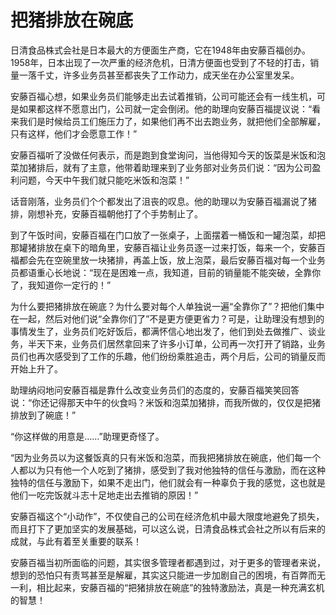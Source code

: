 # 把猪排放在碗底

日清食品株式会社是日本最大的方便面生产商，它在1948年由安藤百福创办。1958年，日本出现了一次严重的经济危机，日清方便面也受到了不轻的打击，销量一落千丈，许多业务员甚至都丧失了工作动力，成天坐在办公室里发呆。 

安藤百福心想，如果业务员们能够走出去试着推销，公司可能还会有一线生机，可是如果都这样不愿意出门，公司就一定会倒闭。他的助理向安藤百福提议说：“看来我们是时候给员工们施压力了，如果他们再不出去跑业务，就把他们全部解雇，只有这样，他们才会愿意工作！” 

安藤百福听了没做任何表示，而是跑到食堂询问，当他得知今天的饭菜是米饭和泡菜加猪排后，就有了主意，他带着助理来到了业务部对业务员们说：“因为公司盈利问题，今天中午我们就只能吃米饭和泡菜！” 

话音刚落，业务员们个个都发出了沮丧的叹息。他的助理以为安藤百福漏说了猪排，刚想补充，安藤百福朝他打了个手势制止了。 

到了午饭时间，安藤百福在门口放了一张桌子，上面摆着一桶饭和一罐泡菜，却把那罐猪排放在桌下的暗角里，安藤百福让业务员逐一过来打饭，每来一个，安藤百福都会先在空碗里放一块猪排，再盖上饭，放上泡菜，最后安藤百福对每一个业务员都语重心长地说：“现在是困难一点，我知道，目前的销量能不能突破，全靠你了，我知道你一定行的！” 

为什么要把猪排放在碗底？为什么要对每个人单独说一遍“全靠你了”？把他们集中在一起，然后对他们说“全靠你们了”不是更方便更省力？可是，让助理没有想到的事情发生了，业务员们吃好饭后，都满怀信心地出发了，他们到处去做推广、谈业务，半天下来，业务员们居然拿回来了许多小订单，公司再一次打开了销路，业务员们也再次感受到了工作的乐趣，他们纷纷乘胜追击，两个月后，公司的销量反而开始上升了。 

助理纳闷地问安藤百福是靠什么改变业务员们的态度的，安藤百福笑笑回答说：“你还记得那天中午的伙食吗？米饭和泡菜加猪排，而我所做的，仅仅是把猪排放到了碗底！” 

“你这样做的用意是……”助理更奇怪了。 

“因为业务员以为这餐饭真的只有米饭和泡菜，而我把猪排放在碗底，他们每一个人都以为只有他一个人吃到了猪排，感受到了我对他独特的信任与激励，而在这种独特的信任与激励下，如果不走出门，他们就会有一种辜负于我的感觉，这也就是他们一吃完饭就斗志十足地走出去推销的原因！” 

安藤百福这个“小动作”，不仅使自己的公司在经济危机中最大限度地避免了损失，而且打下了更加坚实的发展基础，可以这么说，日清食品株式会社之所以有后来的成就，与此有着至关重要的联系！ 

安藤百福当初所面临的问题，其实很多管理者都遇到过，对于更多的管理者来说，想到的恐怕只有责骂甚至是解雇，其实这只能进一步加剧自己的困境，有百弊而无一利，相比起来，安藤百福的“把猪排放在碗底”的独特激励法，真是一种充满玄机的智慧！
